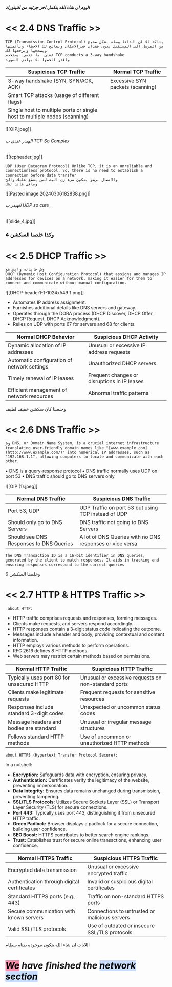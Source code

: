 
##### اليوم ان شاء الله بنكمل اخر جزئيه من النيتورك

# << 2.4 DNS Traffic >>

	TCP (Transmission Control Protocol) يتاكد لك ان الداتا وصلت بشكل صحيح من المرسل الى المستقبل بدون فقدان قدرالامكان ويعالج لك الاخطاء ويأتمتها ويصححها ويرجعها لك 
	عشان  ما تنسى  يستخدم TCP conducts a 3-way handshake 
	واقدر الخصها لك بهاذي الصوره
	
| Suspicious TCP Traffic                                                    | Normal TCP Traffic               |
| ------------------------------------------------------------------------- | -------------------------------- |
| 3-way handshake (SYN, SYN/ACK, ACK)                                       | Excessive SYN packets (scanning) |
| Smart TCP attacks (usage of different flags)                              |                                  |
| Single host to multiple ports or single host to multiple nodes (scanning) |                                  |

![[OIP.jpeg]]

###### الهيدر عندي ب TCP So Complex

![[tcpheader.jpg]]


	UDP (User Datagram Protocol) Unlike TCP, it is an unreliable and connectionless protocol. So, there is no need to establish a connection before data transfer
	والاتصال برضو بتكون سيء زي البث لمن يقطع عليك والخ 
	ومافي هاند تشك

![[Pasted image 20240306182838.png]]

###### الهيدر ب UDP so cute *_*

![[slide_4.jpg]]

### وكذا خلصنا السكشن 4

# << 2.5 DHCP Traffic >>

	وش فايدته وايش هو 
	DHCP (Dynamic Host Configuration Protocol) that assigns and manages IP addresses for devices on a network, making it easier for them to connect and communicate without manual configuration.

![[DHCP-header1-1-1024x549 1.png]]


- Automates IP address assignment.
- Furnishes additional details like DNS servers and gateway.
- Operates through the DORA process (DHCP Discover, DHCP Offer, DHCP Request, DHCP Acknowledgment).
- Relies on UDP with ports 67 for servers and 68 for clients.

| Normal DHCP Behavior                        | Suspicious DHCP Activity                     |
| ------------------------------------------- | -------------------------------------------- |
| Dynamic allocation of IP addresses          | Unusual or excessive IP address requests     |
| Automatic configuration of network settings | Unauthorized DHCP servers                    |
| Timely renewal of IP leases                 | Frequent changes or disruptions in IP leases |
| Efficient management of network resources   | Abnormal traffic patterns                    |

وخلصنا كان سكشن خفيف لطيف 

# << 2.6 DNS Traffic >>

	وش DNS, or Domain Name System, is a crucial internet infrastructure translating user-friendly domain names like "[www.example.com] (http://www.example.com/)" into numerical IP addresses, such as "192.168.1.1", allowing computers to locate and communicate with each other. 
• DNS is a query-response protocol
• DNS traffic normally uses UDP on port 53
• DNS traffic should go to DNS servers only

![[OIP (1).jpeg]]

|Normal DNS Traffic|Suspicious DNS Traffic|
|---|---|
|Port 53, UDP|UDP Traffic on port 53 but using TCP instead of UDP|
|Should only go to DNS Servers|DNS traffic not going to DNS Servers|
|Should see DNS Responses to DNS Queries|A lot of DNS Queries with no DNS responses or vice versa|

	The DNS Transaction ID is a 16-bit identifier in DNS queries, generated by the client to match responses. It aids in tracking and ensuring responses correspond to the correct queries

وخلصنا السكشن 6

# << 2.7 HTTP & HTTPS Traffic >>

	 about HTTP:
- HTTP traffic comprises requests and responses, forming messages.
- Clients make requests, and servers respond accordingly.
- HTTP responses contain a 3-digit status code indicating the outcome.
- Messages include a header and body, providing contextual and content information.
- HTTP employs various methods to perform operations.
- RFC 2616 defines 8 HTTP methods.
- Web servers may restrict certain methods based on permissions.

|Normal HTTP Traffic|Suspicious HTTP Traffic|
|---|---|
|Typically uses port 80 for unsecured HTTP|Unusual or excessive requests on non-standard ports|
|Clients make legitimate requests|Frequent requests for sensitive resources|
|Responses include standard 3-digit codes|Unexpected or uncommon status codes|
|Message headers and bodies are standard|Unusual or irregular message structures|
|Follows standard HTTP methods|Use of uncommon or unauthorized HTTP methods|

	about HTTPS (Hypertext Transfer Protocol Secure):
In a nutshell:
-  **Encryption:** Safeguards data with encryption, ensuring privacy.
-  **Authentication:** Certificates verify the legitimacy of the website, preventing impersonation.
-  **Data Integrity:** Ensures data remains unchanged during transmission, preventing tampering.
-  **SSL/TLS Protocols:** Utilizes Secure Sockets Layer (SSL) or Transport Layer Security (TLS) for secure connections.
-  **Port 443:** Typically uses port 443, distinguishing it from unsecured HTTP traffic.
-  **Green Padlock:** Browser displays a padlock for a secure connection, building user confidence.
- **SEO Boost:** HTTPS contributes to better search engine rankings.
- **Trust:** Establishes trust for secure online transactions, enhancing user confidence.

| Normal HTTPS Traffic                        | Suspicious HTTPS Traffic                      |
| ------------------------------------------- | --------------------------------------------- |
| Encrypted data transmission                 | Unusual or excessive encrypted traffic        |
| Authentication through digital certificates | Invalid or suspicious digital certificates    |
| Standard HTTPS ports (e.g., 443)            | Traffic on non-standard HTTPS ports           |
| Secure communication with known servers     | Connections to untrusted or malicious servers |
| Valid SSL/TLS protocols                     | Use of outdated or insecure SSL/TLS protocols |

اللابات ان شاء الله بتكون موجوده بقناه سطام

# *<mark style="background: #FF5582A6;">We</mark> have finished the <mark style="background: #ADCCFFA6;">network section</mark>*



